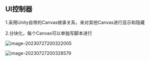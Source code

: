 ## UI控制器

1.采用Unity自带的Canvas继承关系，来对其他Canvas进行显示和隐藏

2.分块化，每个Canvas可以单独写脚本进行

![image-20230727200322005](C:\Users\Zaraerne\AppData\Roaming\Typora\typora-user-images\image-20230727200322005.png)

![image-20230727200328579](C:\Users\Zaraerne\AppData\Roaming\Typora\typora-user-images\image-20230727200328579.png)